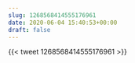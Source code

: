 ```yaml
---
slug: 1268568414555176961
date: 2020-06-04 15:40:53+00:00
draft: false
---
```


{{< tweet 1268568414555176961 >}}
